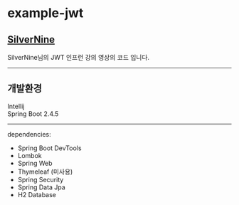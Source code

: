 # example-jwt

## [SilverNine](https://www.inflearn.com/course/%EC%8A%A4%ED%94%84%EB%A7%81%EB%B6%80%ED%8A%B8-jwt)

SilverNine님의 JWT 인프런 강의 영상의 코드 입니다.

- - -
## 개발환경   
Intellij   
Spring Boot 2.4.5   
- - -
dependencies:
- Spring Boot DevTools
- Lombok
- Spring Web
- Thymeleaf (미사용)
- Spring Security
- Spring Data Jpa
- H2 Database
